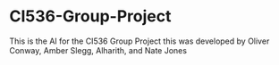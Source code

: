 # CI536-Group-Project
This is the AI for the CI536 Group Project
this was developed by Oliver Conway, Amber Slegg, Alharith, and Nate Jones
